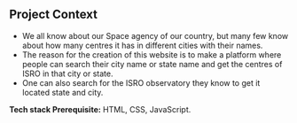 ## **Project Context**

- We all know about our Space agency of our country, but many few know about how many centres it has in  different cities with their names.
- The reason for the creation of this website is to make a platform where people can search their city name or state name and get the centres of ISRO in that city or state.
- One can also search for the ISRO observatory they know to get it located state and city.

**Tech stack Prerequisite:**  HTML, CSS, JavaScript.
